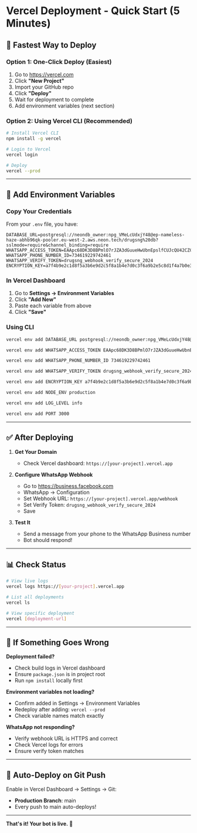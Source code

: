 # Vercel Deployment - Quick Start (5 Minutes)

## 🚀 Fastest Way to Deploy

### Option 1: One-Click Deploy (Easiest)
1. Go to https://vercel.com
2. Click **"New Project"**
3. Import your GitHub repo
4. Click **"Deploy"**
5. Wait for deployment to complete
6. Add environment variables (next section)

### Option 2: Using Vercel CLI (Recommended)

```bash
# Install Vercel CLI
npm install -g vercel

# Login to Vercel
vercel login

# Deploy
vercel --prod
```

---

## 🔑 Add Environment Variables

### Copy Your Credentials
From your `.env` file, you have:

```env
DATABASE_URL=postgresql://neondb_owner:npg_VMeLcUdxjY48@ep-nameless-haze-abhb96qk-pooler.eu-west-2.aws.neon.tech/drugsng%20db?sslmode=require&channel_binding=require
WHATSAPP_ACCESS_TOKEN=EAApc68DK3D8BPmlO7rJZA3dGuueHwUbnEpslfCUJcQU42CZCu202j8YVsBRiAhximOHxJRsCZCOftABZAx7epuHUVZCpFiVgxDMeSDCGO5NG1x1q75gCzRfQ9sTq6SZASRZBqHoMwbjIF8I8n0Pbg0l3f4ySkXZBlADaxLDZCXseB2bxLpzyZBpwRUrXaHJBP2sKVYBu4QHOw2fLsj0yXls3575ASGOrkffdxN34c4Bb2fQT0jlQZDZD
WHATSAPP_PHONE_NUMBER_ID=734619229742461
WHATSAPP_VERIFY_TOKEN=drugsng_webhook_verify_secure_2024
ENCRYPTION_KEY=a7f4b9e2c1d8f5a3b6e9d2c5f8a1b4e7d0c3f6a9b2e5c8d1f4a7b0e3c6f9a2
```

### In Vercel Dashboard
1. Go to **Settings → Environment Variables**
2. Click **"Add New"**
3. Paste each variable from above
4. Click **"Save"**

### Using CLI
```bash
vercel env add DATABASE_URL postgresql://neondb_owner:npg_VMeLcUdxjY48@ep-nameless-haze-abhb96qk-pooler.eu-west-2.aws.neon.tech/drugsng%20db?sslmode=require&channel_binding=require

vercel env add WHATSAPP_ACCESS_TOKEN EAApc68DK3D8BPmlO7rJZA3dGuueHwUbnEpslfCUJcQU42CZCu202j8YVsBRiAhximOHxJRsCZCOftABZAx7epuHUVZCpFiVgxDMeSDCGO5NG1x1q75gCzRfQ9sTq6SZASRZBqHoMwbjIF8I8n0Pbg0l3f4ySkXZBlADaxLDZCXseB2bxLpzyZBpwRUrXaHJBP2sKVYBu4QHOw2fLsj0yXls3575ASGOrkffdxN34c4Bb2fQT0jlQZDZD

vercel env add WHATSAPP_PHONE_NUMBER_ID 734619229742461

vercel env add WHATSAPP_VERIFY_TOKEN drugsng_webhook_verify_secure_2024

vercel env add ENCRYPTION_KEY a7f4b9e2c1d8f5a3b6e9d2c5f8a1b4e7d0c3f6a9b2e5c8d1f4a7b0e3c6f9a2

vercel env add NODE_ENV production

vercel env add LOG_LEVEL info

vercel env add PORT 3000
```

---

## ✅ After Deploying

1. **Get Your Domain**
   - Check Vercel dashboard: `https://[your-project].vercel.app`

2. **Configure WhatsApp Webhook**
   - Go to https://business.facebook.com
   - WhatsApp → Configuration
   - Set Webhook URL: `https://[your-project].vercel.app/webhook`
   - Set Verify Token: `drugsng_webhook_verify_secure_2024`
   - Save

3. **Test It**
   - Send a message from your phone to the WhatsApp Business number
   - Bot should respond!

---

## 📊 Check Status

```bash
# View live logs
vercel logs https://[your-project].vercel.app

# List all deployments
vercel ls

# View specific deployment
vercel [deployment-url]
```

---

## 🐛 If Something Goes Wrong

**Deployment failed?**
- Check build logs in Vercel dashboard
- Ensure `package.json` is in project root
- Run `npm install` locally first

**Environment variables not loading?**
- Confirm added in Settings → Environment Variables
- Redeploy after adding: `vercel --prod`
- Check variable names match exactly

**WhatsApp not responding?**
- Verify webhook URL is HTTPS and correct
- Check Vercel logs for errors
- Ensure verify token matches

---

## 🎯 Auto-Deploy on Git Push

Enable in Vercel Dashboard → Settings → Git:
- **Production Branch**: main
- Every push to main auto-deploys!

---

**That's it! Your bot is live.** 🚀
